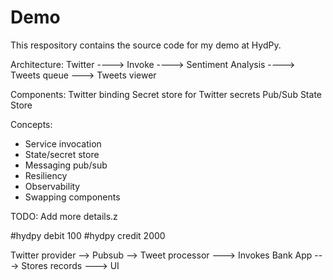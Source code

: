 # Demo

This respository contains the source code for my demo at HydPy.

Architecture:
Twitter ----> Invoke ----> Sentiment Analysis ----> Tweets queue ---> Tweets viewer

Components:
Twitter binding
Secret store for Twitter secrets
Pub/Sub
State Store

Concepts:
- Service invocation
- State/secret store
- Messaging pub/sub
- Resiliency
- Observability
- Swapping components

TODO: Add more details.z


#hydpy debit 100
#hydpy credit 2000

Twitter provider --> Pubsub --> Tweet processor ---> Invokes Bank App ---> Stores records ---> UI
